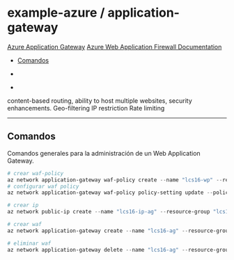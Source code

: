 # example-azure / application-gateway

[Azure Application Gateway](https://learn.microsoft.com/en-us/azure/application-gateway)
[Azure Web Application Firewall Documentation](https://learn.microsoft.com/en-us/azure/web-application-firewall)

- [Comandos](#comandos)

- [](https://azure.github.io/Azure-Proactive-Resiliency-Library/services/networking/web-application-firewall)
- [](https://tutorialsdojo.com/azure-application-gateway)

content-based routing,
ability to host multiple websites,
security enhancements.
Geo-filtering
IP restriction
Rate limiting

---

## Comandos

Comandos generales para la administración de un Web Application Gateway.

```powershell
# crear waf-policy
az network application-gateway waf-policy create --name "lcs16-wp" --resource-group "lcs16-rg" --location "eastus2" --type "OWASP" --version "3.2"
# configurar waf policy
az network application-gateway waf-policy policy-setting update --policy-name "lcs16-wp" --resource-group "lcs16-rg" --state "Enabled" --mode "Prevention" --request-body-check true
```

```powershell
# crear ip
az network public-ip create --name "lcs16-ip-ag" --resource-group "lcs16-rg" --location "eastus2" --version "IPv4" --sku "Standard" --allocation-method "Static" --zone 1 2 3 --tier "Regional" --dns-name "lcs16-ag"

# crear waf
az network application-gateway create --name "lcs16-ag" --resource-group "lcs16-rg" --location "eastus2" --sku "WAF_v2" --waf-policy "lcs16-wp" --capacity 1 --http2 "Enabled" --vnet-name "lcs16-vn" --subnet "WafSubnet" --public-ip-address "lcs16-ip-ag" --servers lcs16-as-net-1.azurewebsites.net lcs16-as-net-2.azurewebsites.net --priority 1000 --http-settings-port 80 --http-settings-protocol "Http"

# eliminar waf
az network application-gateway delete --name "lcs16-ag" --resource-group "lcs16-rg"
```
